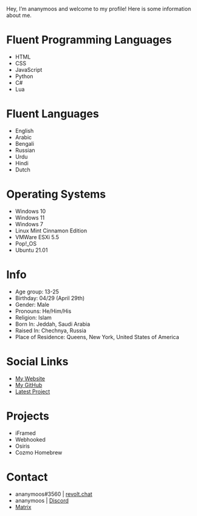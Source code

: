 Hey, I’m ananymoos and welcome to my profile! Here is some information about me.

# Fluent Programming Languages
* HTML
* CSS
* JavaScript
* Python
* C#
* Lua

# Fluent Languages
* English
* Arabic
* Bengali
* Russian
* Urdu
* Hindi
* Dutch

# Operating Systems
* Windows 10
* Windows 11
* Windows 7
* Linux Mint Cinnamon Edition
* VMWare ESXi 5.5
* Pop!_OS
* Ubuntu 21.01

# Info
* Age group: 13-25
* Birthday: 04/29 (April 29th)
* Gender: Male
* Pronouns: He/Him/His
* Religion: Islam
* Born In: Jeddah, Saudi Arabia
* Raised In: Chechnya, Russia
* Place of Residence: Queens, New York, United States of America

# Social Links
* [My Website](https://cyberconnect.tech)
* [My GitHub](https://github.com/ananymoos1)
* [Latest Project](https://webhooked.eshan5643.repl.co)

# Projects
* iFramed
* Webhooked
* Osiris
* Cozmo Homebrew

# Contact
* ananymoos#3560 | [revolt.chat](https://revolt.chat)
* ananymoos | [Discord](https://discord.com)
* [Matrix](https://matrix.to/#/@eshan5643:matrix.org)
